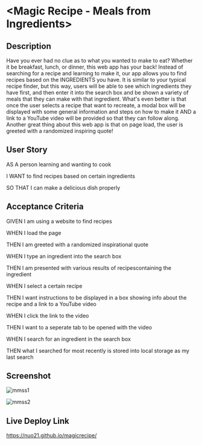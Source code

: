 # <Magic Recipe - Meals from Ingredients>

## Description

Have you ever had no clue as to what you wanted to make to eat? Whether it be breakfast, lunch, or dinner, this web app has your back! Instead of searching for a recipe and learning to make it, our app allows you to find recipes based on the INGREDIENTS you have. It is similar to your typical recipe finder, but this way, users will be able to see which ingredients they have first, and then enter it into the search box and be shown a variety of meals that they can make with that ingredient. What's even better is that once the user selects a recipe that want to recreate, a modal box will be displayed with some general information and steps on how to make it AND a link to a YouTube video will be provided so that they can follow along. Another great thing about this web app is that on page load, the user is greeted with a randomized inspiring quote!

## User Story

AS A person learning and wanting to cook

I WANT to find recipes based on certain ingredients

SO THAT I can make a delicious dish properly

## Acceptance Criteria

GIVEN I am using a website to find recipes

WHEN I load the page

THEN I am greeted with a randomized inspirational quote

WHEN I type an ingredient into the search box

THEN I am presented with various results of recipescontaining the ingredient

WHEN I select a certain recipe

THEN I want instructions to be displayed in a box showing info about the recipe and a link to a YouTube video

WHEN I click the link to the video

THEN I want to a seperate tab to be opened with the video

WHEN I search for an ingredient in the search box

THEN what I searched for most recently is stored into local storage as my last search

## Screenshot

![mmss1](https://user-images.githubusercontent.com/111789697/196786061-2dc36701-f1a6-4a79-824c-a38a1d229426.png)

![mmss2](https://user-images.githubusercontent.com/111789697/196786107-31088b45-0882-4d08-8297-4add35085f64.png)

## Live Deploy Link

https://nuo21.github.io/magicrecipe/
